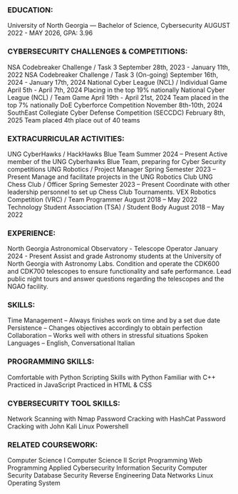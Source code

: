 
### EDUCATION:
University of North Georgia — Bachelor of Science, Cybersecurity
AUGUST 2022 - MAY 2026, GPA: 3.96

### CYBERSECURITY CHALLENGES & COMPETITIONS:
NSA Codebreaker Challenge / Task 3                                       September 28th, 2023 - January 11th, 2022
NSA Codebreaker Challenge / Task 3 (On-going)                            September 16th, 2024 - January 17th, 2024
National Cyber League (NCL) / Individual Game                                          April 5th - April 7th, 2024
   Placing in the top 19% nationally
National Cyber League (NCL) / Team Game                                              April 19th - April 21st, 2024
   Team placed in the top 7% nationally
DoE Cyberforce Competition                                                                 November 8th-10th, 2024                                                                          
SouthEast Collegiate Cyber Defense Competition (SECCDC)                                         February 8th, 2025
   Team placed 4th place out of 40 teams

### EXTRACURRICULAR ACTIVITIES:
UNG CyberHawks / HackHawks Blue Team                                                         Summer 2024 – Present
Active member of the UNG Cyberhawks Blue Team, preparing for Cyber Security competitions
UNG Robotics / Project Manager                                                      Spring Semester 2023 – Present
Manage and facilitate projects in the UNG Robotics Club
UNG Chess Club / Officer                                                            Spring Semester 2023 – Present
Coordinate with other leadership personnel to set up Chess Club Tournaments.
VEX Robotics Competition (VRC) / Team Programmer                                            August 2018 – May 2022
Technology Student Association (TSA) / Student Body                                         August 2018 – May 2022

### EXPERIENCE:
North Georgia Astronomical Observatory - Telescope Operator                                 January 2024 - Present
Assist and grade Astronomy students at the University of North Georgia with Astronomy Labs.
Condition and operate the CDK600 and CDK700 telescopes to ensure functionality and safe performance.
Lead public night tours and answer questions regarding the telescopes and the NGAO facility.

### SKILLS:
Time Management – Always finishes work on time and by a set due date
Persistence – Changes objectives accordingly to obtain perfection
Collaboration – Works well with others in stressful situations
Spoken Languages – English, Conversational Italian

### PROGRAMMING SKILLS:
Comfortable with Python
Scripting Skills with Python
Familiar with C++
Practiced in JavaScript
Practiced in HTML & CSS

### CYBERSECURITY TOOL SKILLS:
Network Scanning with Nmap
Password Cracking with HashCat
Password Cracking with John
Kali Linux
Powershell


### RELATED COURSEWORK:
Computer Science I
Computer Science II
Script Programming
Web Programming
Applied Cybersecurity
Information Security
Computer Security
Database Security
Reverse Engineering
Data Networks
Linux Operating System
